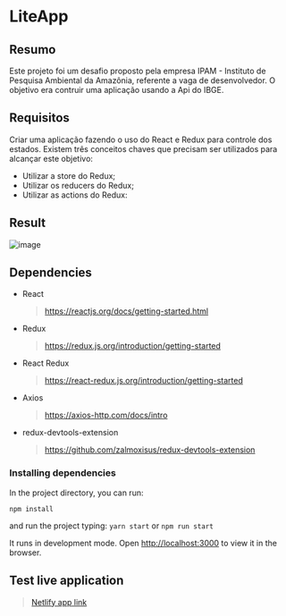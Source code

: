 # LiteApp

## Resumo

Este projeto foi um desafio proposto pela empresa IPAM - Instituto de Pesquisa Ambiental da Amazônia, referente a vaga de desenvolvedor. O objetivo era contruir uma aplicação usando a Api do IBGE.

## Requisitos

Criar uma aplicação fazendo o uso do React e Redux para controle dos estados. Existem três conceitos chaves que precisam ser utilizados para alcançar este objetivo:

- Utilizar a store do Redux;
- Utilizar os reducers do Redux;
- Utilizar as actions do Redux:

## Result

![image](https://user-images.githubusercontent.com/78332530/130503123-f2b5b374-9957-49d6-aa8b-337b3e200570.png)

## Dependencies

- React
  > https://reactjs.org/docs/getting-started.html
- Redux
  > https://redux.js.org/introduction/getting-started
- React Redux
  > https://react-redux.js.org/introduction/getting-started
- Axios
  > https://axios-http.com/docs/intro
- redux-devtools-extension
  > https://github.com/zalmoxisus/redux-devtools-extension

### Installing dependencies

In the project directory, you can run:

`npm install`

and run the project typing:
`yarn start`
or
`npm run start`

It runs in development mode. Open [http://localhost:3000](http://localhost:3000) to view it in the browser.

## Test live application

> [Netlify app link](https://react-ibge.netlify.app/)
